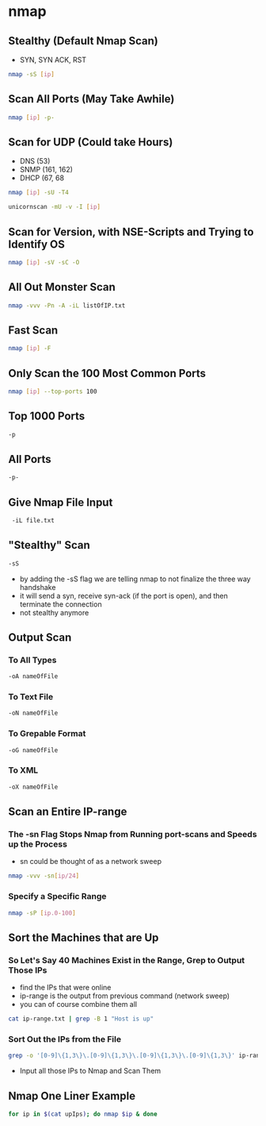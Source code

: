 # nmap

## Stealthy \(Default Nmap Scan\)

* SYN, SYN ACK, RST

```bash
nmap -sS [ip]
```

## Scan All Ports \(May Take Awhile\)

```bash
nmap [ip] -p-
```

## Scan for UDP \(Could take Hours\)

* DNS \(53\)
* SNMP \(161, 162\)
* DHCP \(67, 68

```bash
nmap [ip] -sU -T4
```

```bash
unicornscan -mU -v -I [ip]
```

## Scan for Version, with NSE-Scripts and Trying to Identify OS

```bash
nmap [ip] -sV -sC -O
```

## All Out Monster Scan

```bash
nmap -vvv -Pn -A -iL listOfIP.txt
```

## Fast Scan

```bash
nmap [ip] -F
```

## Only Scan the 100 Most Common Ports

```bash
nmap [ip] --top-ports 100
```

## Top 1000 Ports

```bash
-p
```

## All Ports

```bash
-p-
```

## Give Nmap File Input

```bash
 -iL file.txt
```

## "Stealthy" Scan

```bash
-sS
```

* by adding the -sS flag we are telling nmap to not finalize the three way handshake
* it will send a syn, receive syn-ack \(if the port is open\), and then terminate the connection
* not stealthy anymore

## Output Scan

### To All Types

```bash
-oA nameOfFile
```

### To Text File

```bash
-oN nameOfFile
```

### To Grepable Format

```bash
-oG nameOfFile
```

### To XML

```bash
-oX nameOfFile
```

## Scan an Entire IP-range

### The -sn Flag Stops Nmap from Running port-scans and Speeds up the Process

* sn could be thought of as a network sweep

```bash
nmap -vvv -sn[ip/24]
```

### Specify a Specific Range

```bash
nmap -sP [ip.0-100]
```

## Sort the Machines that are Up

### So Let's Say 40 Machines Exist in the Range, Grep to Output Those IPs

* find the IPs that were online
* ip-range is the output from previous command \(network sweep\)
* you can of course combine them all

```bash
cat ip-range.txt | grep -B 1 "Host is up"
```

### Sort Out the IPs from the File

```bash
grep -o '[0-9]\{1,3\}\.[0-9]\{1,3\}\.[0-9]\{1,3\}\.[0-9]\{1,3\}' ip-range.txt > only-ip.txt
```

* Input all those IPs to Nmap and Scan Them

## Nmap One Liner Example

```bash
for ip in $(cat upIps); do nmap $ip & done
```

